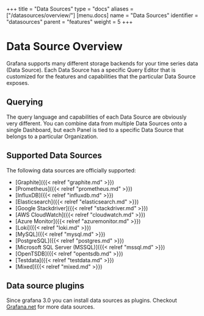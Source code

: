 +++
title = "Data Sources"
type = "docs"
aliases = ["/datasources/overview/"]
[menu.docs]
name = "Data Sources"
identifier = "datasources"
parent = "features"
weight = 5
+++

# Data Source Overview

Grafana supports many different storage backends for your time series data (Data Source). Each Data Source has a specific Query Editor that is customized for the features and capabilities that the particular Data Source exposes.

## Querying

The query language and capabilities of each Data Source are obviously very different. You can combine data from multiple Data Sources onto a single Dashboard, but each Panel is tied to a specific Data Source that belongs to a particular Organization.

## Supported Data Sources

The following data sources are officially supported:

* [Graphite]({{< relref "graphite.md" >}})
* [Prometheus]({{< relref "prometheus.md" >}})
* [InfluxDB]({{< relref "influxdb.md" >}})
* [Elasticsearch]({{< relref "elasticsearch.md" >}})
* [Google Stackdriver]({{< relref "stackdriver.md" >}})
* [AWS CloudWatch]({{< relref "cloudwatch.md" >}})
* [Azure Monitor]({{< relref "azuremonitor.md" >}})
* [Loki]({{< relref "loki.md" >}})
* [MySQL]({{< relref "mysql.md" >}})
* [PostgreSQL]({{< relref "postgres.md" >}})
* [Microsoft SQL Server (MSSQL)]({{< relref "mssql.md" >}})
* [OpenTSDB]({{< relref "opentsdb.md" >}})
* [Testdata]({{< relref "testdata.md" >}})
* [Mixed]({{< relref "mixed.md" >}})

## Data source plugins

Since grafana 3.0 you can install data sources as plugins. Checkout [Grafana.net](https://grafana.com/plugins) for more data sources.
